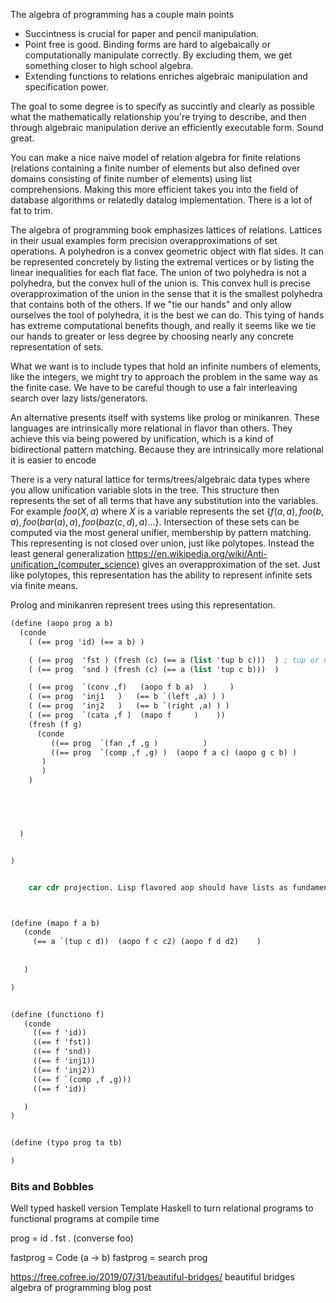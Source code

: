 The algebra of programming has a couple main points

- Succintness is crucial for paper and pencil manipulation.
- Point free is good. Binding forms are hard to algebaically or computationally manipulate correctly. By excluding them, we get something closer to high school algebra.
- Extending functions to relations enriches algebraic manipulation and specification power. 

The goal to some degree is to specify as succintly and clearly as possible what the mathematically relationship you're trying to describe, and then through algebraic manipulation derive an efficiently executable form. Sound great.

You can make a nice naive model of relation algebra for finite relations (relations containing a finite number of elements but also defined over domains consisting of finite number of elements) using list comprehensions. Making this more efficient takes you into the field of database algorithms or relatedly datalog implementation. There is a lot of fat to trim.

The algebra of programming book emphasizes lattices of relations. Lattices in their usual examples form precision overapproximations of set operations. A polyhedron is a convex geometric object with flat sides. It can be represented concretely by listing the extremal vertices or by listing the linear inequalities for each flat face. The union of two polyhedra is not a polyhedra, but the convex hull of the union is. This convex hull is precise overapproximation of the union in the sense that it is the smallest polyhedra that contains both of the others. If we "tie our hands" and only allow ourselves the tool of polyhedra, it is the best we can do.
This tying of hands has extreme computational benefits though, and really it seems like we tie our hands to greater or less degree by choosing nearly any concrete representation of sets.

What we want is to include types that hold an infinite numbers of elements, like the integers, we might try to approach the problem in the same way as the finite case. We have to be careful though to use a fair interleaving search over lazy lists/generators.

An alternative presents itself with systems like prolog or minikanren. These languages are intrinsically more relational in flavor than others. They achieve this via being powered by unification, which is a kind of bidirectional pattern matching. Because they are intrinsically more relational it is easier to encode 

There is a very natural lattice for terms/trees/algebraic data types where you allow unification variable slots in the tree. This structure then represents the set of all terms that have any substitution into the variables. For example $foo(X, a)$ where $X$ is a variable represents the set $\{ f(a,a), foo(b,a), foo(bar(a), a), foo(baz(c,d),a)...   \}$. Intersection of these sets can be computed via the most general unifier, membership by pattern matching. This representing is not closed over union, just like polytopes. Instead the least general generalization https://en.wikipedia.org/wiki/Anti-unification_(computer_science) gives an overapproximation of the set. Just like polytopes, this representation has the ability to represent infinite sets via finite means.

Prolog and minikanren represent trees using this representation.

```scheme
(define (aopo prog a b)
  (conde
    ( (== prog 'id) (== a b) )

    ( (== prog  'fst ) (fresh (c) (== a (list 'tup b c)))  ) ; tup or no?
    ( (== prog  'snd ) (fresh (c) (== a (list 'tup c b)))  )

    ( (== prog  `(conv ,f)   (aopo f b a)  )     )
    ( (== prog  'inj1   )   (== b `(left ,a) ) )
    ( (== prog  'inj2   )   (== b `(right ,a) ) )
    ( (== prog  `(cata ,f )  (mapo f     )    ))
    (fresh (f g) 
      (conde 
         ((== prog  `(fan ,f ,g )          )
         ((== prog  `(comp ,f ,g) )  (aopo f a c) (aopo g c b) )
       )
       )
    )




  
  )


)


    car cdr projection. Lisp flavored aop should have lists as fundamental



(define (mapo f a b) 
   (conde
     (== a `(tup c d))  (aopo f c c2) (aopo f d d2)    )
     
   
   )

)


(define (functiono f)
   (conde
     ((== f 'id))
     ((== f 'fst))
     ((== f 'snd))
     ((== f 'inj1))
     ((== f 'inj2))
     ((== f `(comp ,f ,g)))
     ((== f 'id))

   )
)


(define (typo prog ta tb)

)

```



### Bits and Bobbles

Well typed haskell version
Template Haskell to turn relational programs to functional programs at compile time

prog = id . fst . (converse foo)

fastprog = Code (a -> b)
fastprog = search prog


https://free.cofree.io/2019/07/31/beautiful-bridges/ beautiful bridges algebra of programming blog post